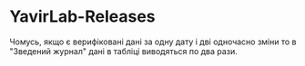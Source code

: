 # YavirLab-Releases


Чомусь, якщо є верифіковані дані за одну дату і дві одночасно зміни то в "Зведений журнал" дані в табліці виводяться по два рази.